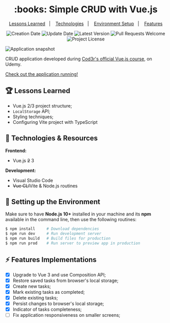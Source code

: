 <h1 align="center">
  :books: Simple CRUD with Vue.js
</h1>

<p align="center">
  <a href="#trophy-lessons-learned">Lessons Learned</a>&nbsp;&nbsp;&nbsp;|&nbsp;&nbsp;&nbsp;
  <a href="#rocket-technologies--resources">Technologies</a>&nbsp;&nbsp;&nbsp;|&nbsp;&nbsp;&nbsp;
  <a href="#hammer-setting-up-the-environment">Environment Setup</a>&nbsp;&nbsp;&nbsp;|&nbsp;&nbsp;&nbsp;
  <a href="#zap-features-implementations">Features</a>
</p>

<p align="center">
  <img src="https://img.shields.io/static/v1?labelColor=000000&color=42b883&label=created%20at&message=Apr%202020" alt="Creation Date" />

  <img src="https://img.shields.io/github/last-commit/juliolmuller/studying-vuejs?label=updated%20at&labelColor=000000&color=42b883" alt="Update Date" />

  <img src="https://img.shields.io/github/v/tag/juliolmuller/studying-vuejs?label=latest%20version&labelColor=000000&color=42b883" alt="Latest Version" />

  <img src="https://img.shields.io/static/v1?labelColor=000000&color=42b883&label=PRs&message=welcome" alt="Pull Requests Welcome" />

  <img src="https://img.shields.io/github/license/juliolmuller/studying-vuejs?labelColor=000000&color=42b883" alt="Project License" />
</p>

![Application snapshot](./src/assets/app-overview.jpg)

CRUD application developed during [Cod3r's official Vue.js course](https://www.udemy.com/course/vue-js-completo/), on Udemy.

[Check out the application running!](https://juliolmuller.github.io/studying-vuejs/)

## :trophy: Lessons Learned

- Vue.js 2/3 project structure;
- `LocalStorage` API;
- Styling techniques;
- Configuring Vite project with TypeScript

## :rocket: Technologies & Resources

**Frontend:**
- Vue.js ~~2~~ 3

**Development:**
- Visual Studio Code
- ~~Vue CLI~~Vite & Node.js routines

## :hammer: Setting up the Environment

Make sure to have **Node.js 10+** installed in your machine and its **npm** available in the command line, then use the following routines:

```bash
$ npm install     # Download dependencies
$ npm run dev     # Run development server
$ npm run build   # Build files for production
$ npm run prod    # Run server to preview app in production
```

## :zap: Features Implementations

- [x] Upgrade to Vue 3 and use Composition API;
- [x] Restore saved tasks from browser's local storage;
- [x] Create new tasks;
- [x] Mark existing tasks as completed;
- [x] Delete existing tasks;
- [x] Persist changes to browser's local storage;
- [x] Indicator of tasks completeness;
- [ ] Fix application responsiveness on smaller screens;
